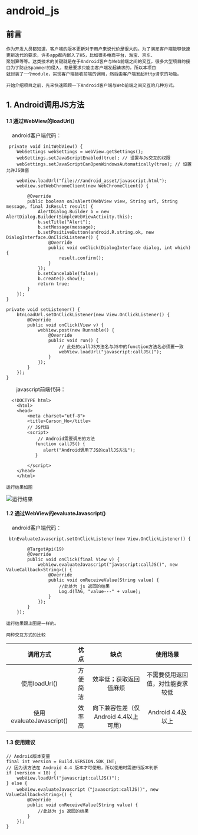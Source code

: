# android_js
## 前言
    作为开发人员都知道，客户端的版本更新对于用户来说代价是很大的。为了满足客户端能够快速更新迭代的要求，许多app都内嵌入了H5，比如很多电商平台，淘宝、京东、
    聚划算等等。这类技术的关键就是在于Android客户与Web前端之间的交互。很多大型项目的接口为了防止Spammer的侵入，都是要求只能由客户端发起请求的。所以本项目
    就封装了一个module，实现客户端接收前端的调用，然后由客户端发起Http请求的功能。
>
    开始介绍项目之前，先来快速回顾一下Android客户端与Web前端之间交互的几种方式。
## 1. Android调用JS方法
#### 1.1 通过WebView的loadUrl()
        android客户端代码：
>
     private void initWebView() {
        WebSettings webSettings = webView.getSettings();
        webSettings.setJavaScriptEnabled(true); // 设置与Js交互的权限
        webSettings.setJavaScriptCanOpenWindowsAutomatically(true); // 设置允许JS弹窗

        webView.loadUrl("file:///android_asset/javascript.html");
        webView.setWebChromeClient(new WebChromeClient() {

            @Override
            public boolean onJsAlert(WebView view, String url, String message, final JsResult result) {
                AlertDialog.Builder b = new AlertDialog.Builder(SimpleWebViewActivity.this);
                b.setTitle("Alert");
                b.setMessage(message);
                b.setPositiveButton(android.R.string.ok, new DialogInterface.OnClickListener() {
                    @Override
                    public void onClick(DialogInterface dialog, int which) {
                        result.confirm();
                    }
                });
                b.setCancelable(false);
                b.create().show();
                return true;
            }
        });
    }
    
    private void setListener() {
        btnLoadUrl.setOnClickListener(new View.OnClickListener() {
            @Override
            public void onClick(View v) {
                webView.post(new Runnable() {
                    @Override
                    public void run() {
                        // 此处的callJS方法名与JS中的function方法名必须要一致
                        webView.loadUrl("javascript:callJS()");
                    }
                });
            }
        });
    }
        javascript前端代码：
 >
      <!DOCTYPE html>
        <html>
        <head>
            <meta charset="utf-8">
            <title>Carson_Ho</title>
            // JS代码
            <script>
                // Android需要调用的方法
               function callJS() {
                  alert("Android调用了JS的callJS方法");
               }

            </script>
        </head>
        </html>
>
    运行结果如图
![运行结果](https://github.com/ZLOVE320483/android_js/blob/master/img/device-2018-01-29-104644.png)
#### 1.2 通过WebView的evaluateJavascript()
        android客户端代码：
>
     btnEvaluateJavascript.setOnClickListener(new View.OnClickListener() {

            @TargetApi(19)
            @Override
            public void onClick(final View v) {
                webView.evaluateJavascript("javascript:callJS()", new ValueCallback<String>() {
                    @Override
                    public void onReceiveValue(String value) {
                        //此处为 js 返回的结果
                        Log.d(TAG, "value---" + value);
                    }
                });
            }
        });
>
    运行结果跟上图是一样的。
>
    两种交互方式的比较
>
| 调用方式 | 优点 | 缺点 | 使用场景 |
| :-: | :-: | :-: | :-: |
| 使用loadUrl() | 方便简洁 | 效率低；获取返回值麻烦 | 不需要使用返回值，对性能要求较低 |
| 使用evaluateJavascript() | 效率高 | 向下兼容性差（仅Android 4.4以上可用） | Android 4.4及以上 |
#### 1.3 使用建议
>
    // Android版本变量
    final int version = Build.VERSION.SDK_INT;
    // 因为该方法在 Android 4.4 版本才可使用，所以使用时需进行版本判断
    if (version < 18) {
        webView.loadUrl("javascript:callJS()");
    } else {
        webView.evaluateJavascript（"javascript:callJS()", new ValueCallback<String>() {
            @Override
            public void onReceiveValue(String value) {
                //此处为 js 返回的结果
            }
        });
    }
